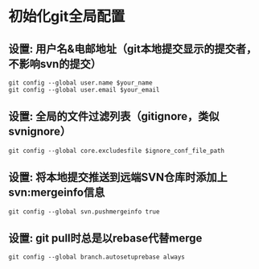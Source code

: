 # 初始化git全局配置
## 设置: 用户名&电邮地址（git本地提交显示的提交者，不影响svn的提交）

    git config --global user.name $your_name
    git config --global user.email $your_email
## 设置: 全局的文件过滤列表（gitignore，类似svnignore）

    git config --global core.excludesfile $ignore_conf_file_path
## 设置: 将本地提交推送到远端SVN仓库时添加上svn:mergeinfo信息

    git config --global svn.pushmergeinfo true
## 设置: git pull时总是以rebase代替merge

    git config --global branch.autosetuprebase always
